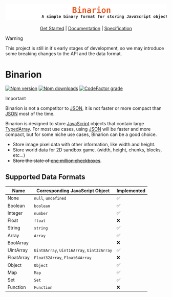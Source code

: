 <picture>
  <source media="(prefers-color-scheme: dark)" srcset="https://raw.githubusercontent.com/LmanTW/Binarion/main/Assets/Visuals/Banner_Dark.svg">
  <source media="(prefers-color-scheme: light)" srcset="https://raw.githubusercontent.com/LmanTW/Binarion/main/Assets/Visuals/Banner_Light.svg">
  <img alt="The banner" src="https://raw.githubusercontent.com/LmanTW/Binarion/main/Assets/Visuals/Banner_Light.svg">
</picture>

<p align="center">
  <a href="https://github.com/LmanTW/Binarion/blob/main/Documents/GetStarted.md">Get Started</a> | 
  <a href="https://github.com/LmanTW/Binarion/blob/main/Documents/API.md">Documentation</a> | 
  <a href="https://github.com/LmanTW/Binarion/blob/main/Documents/Specification.md">Specification</a>
</p>

> [!WARNING]
> This project is still in it's early stages of development, so we may introduce some breaking changes to the API and the data format.

# Binarion
[![Npm version](https://img.shields.io/npm/v/binarion)](https://www.npmjs.com/package/binarion) [![Npm downloads](https://img.shields.io/npm/dm/binarion)](https://www.npmjs.com/package/binarion) [![CodeFactor grade](https://img.shields.io/codefactor/grade/github/LmanTW/Binarion)](https://www.codefactor.io/repository/github/lmantw/binarion/)

> [!IMPORTANT]
> Binarion is not a competitor to [JSON](https://zh.wikipedia.org/wiki/JSON), it is not faster or more compact than [JSON](https://zh.wikipedia.org/wiki/JSON) most of the time.

Binarion is designed to store [JavaScript](https://en.wikipedia.org/wiki/JavaScript) objects that contain large [TypedArray](https://developer.mozilla.org/en-US/docs/Web/JavaScript/Reference/Global_Objects/TypedArray). For most use cases, using [JSON](https://zh.wikipedia.org/wiki/JSON) will be faster and more compact, but for some niche use cases, Binarion can be a good choice.

* Store image pixel data with other information, like width and height.
* Store world data for 2D sandbox game. (width, height, chunks, blocks, etc...)
* ~~Store the state of [one million checkboxes](https://onemillioncheckboxes.com)~~.

## Supported Data Formats
| Name       | Corresponding JavaScript Object             | Implemented |
| ---        | ---                                         | ---         |
| None       | `null`, `undefined`                         | ✅          |
| Boolean    | `boolean`                                   | ✅          |
| Integer    | `number`                                    | ✅          |
| Float      | `float`                                     | ❌          |
| String     | `string`                                    | ✅          |
| Array      | `Array`                                     | ✅          |
| BoolArray  |                                             | ❌          |
| UintArray  | `Uint8Array`, `Uint16Array`, `Uint32Array`  | ✅          |
| FloatArray | `Float32Array`, `Float64Array`              | ❌          |
| Object     | `Object`                                    | ✅          |
| Map        | `Map`                                       | ✅          |
| Set        | `Set`                                       | ✅          |
| Function   | `Function`                                  | ❌          |
